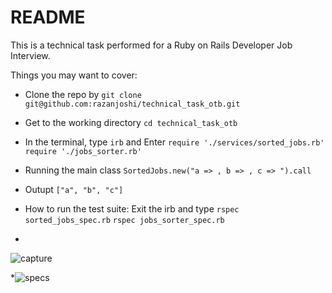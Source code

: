 # README

This is a technical task performed for a Ruby on Rails Developer Job Interview.

Things you may want to cover:

* Clone the repo by 
`git clone git@github.com:razanjoshi/technical_task_otb.git`

* Get to the working directory
 `cd technical_task_otb`

* In the terminal, type `irb` and Enter
`require './services/sorted_jobs.rb'`
`require './jobs_sorter.rb'`

* Running the main class
`SortedJobs.new("a => , b => , c => ").call`

* Outupt
`["a", "b", "c"]`

* How to run the test suite: Exit the irb and type
`rspec sorted_jobs_spec.rb`
`rspec jobs_sorter_spec.rb`

* 
![capture](https://user-images.githubusercontent.com/4223130/52384646-4c880180-2a76-11e9-93e4-e3ebd3d4bfbf.JPG)

*![specs](https://user-images.githubusercontent.com/4223130/52384770-c02a0e80-2a76-11e9-91bc-d703b09ae2bf.JPG)
